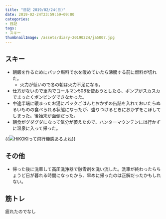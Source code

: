 ```yaml
---
title: "日記 2019/02/24(日)"
date: 2019-02-24T23:59:59+09:00
categories:
- 日記
tags:
- スキー
thumbnailImage: /assets/diary-20190224/ja5007.jpg
---
```


## スキー
- 朝飯を作るためにパック燃料で水を暖めていたら沸騰する前に燃料が切れた。
  - 火力が低いので冬の朝は火力不足になる。
- 仕方がないので車内でコールマン508を使おうとしたら、ポンプがスカスカでまったくポンピングできなかった。
- 中途半端に暖まったお湯にパックごはんとおかずの缶詰を入れておいたらぬるいものの食べられる状態になったが、盛りつけるときにおかずをこぼしてしまった。後始末が面倒だった。
- 朝食がグダグダになって気分が萎えたので、ハンターマウンテンには行かずに温泉に入って帰った。

<!--more-->

{{<image classes="fancybox center" src="/assets/diary-20190224/ja5007.jpg" thumbnail-width="600px" thumbnail-height="338px" title="HiKOKIって飛行機感あるよね">}}

## その他
- 帰った後に洗車して高圧洗浄器で融雪剤を洗い流した。洗車が終わったらちょうど日が暮れる時間になったから、早めに帰ったのは正解だったかもしれない。

## 筋トレ
疲れたのでなし
